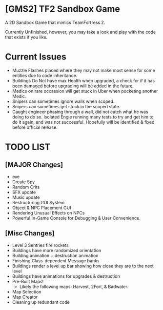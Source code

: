 # [GMS2] TF2 Sandbox Game
 A 2D Sandbox Game that mimics TeamFortress 2.

 Currently Unfinished, however, you may take a look and play with the code that exists if you like.

# Current Issues
- Muzzle Flashes placed where they may not make most sense for some entities due to code inheritance.
- Buildings Do Not have max Health when upgraded, a check for if it has been damaged before upgrading will be added in the future.
- Medics on rare occassion will get stuck in Uber when pocketing another Medic.
- Snipers can sometimes ignore walls when scoped.
- Snipers can sometimes get stuck in the scoped state.
- Caught engineer phasing through a wall, did not catch what he was doing to do so. Isolated Engie running many tests to try and get him to do it again, and was not successful. Hopefully will be identified & fixed before official release.

# TODO LIST
## [MAJOR Changes]
- exe
- Create Spy
- Random Crits
- SFX update
- Music update
- Restructuring GUI System
- Object & NPC Placement GUI
- Rendering Unusual Effects on NPCs
- Powerful In-Game Console for Debugging & User Convenience.

## [Misc Changes]
- Level 3 Sentries fire rockets
- Buildings have more randomized orientation
- Building animation + destruction animation
- Finishing Class-dependent Message banks
- Buildings render a level up bar showing how close they are to the next level
- Buildings have animations for upgrades & destruction
- Pre-Built Maps!
  - Likely the following maps: Harvest, 2Fort, & Badwater.
- Map Selection
- Map Creator
- Cleaning up redundant code
